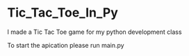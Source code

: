 # Tic_Tac_Toe_In_Py
I made a Tic Tac Toe game for my python development class





To start the apication please run main.py
